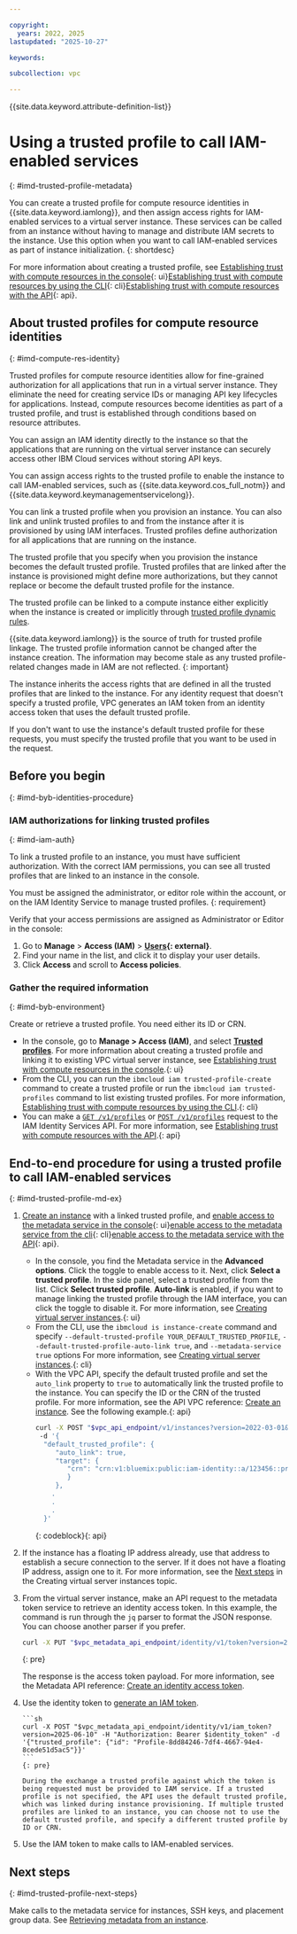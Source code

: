 ```yaml
---

copyright:
  years: 2022, 2025
lastupdated: "2025-10-27"

keywords:

subcollection: vpc

---
```


{{site.data.keyword.attribute-definition-list}}

# Using a trusted profile to call IAM-enabled services
{: #imd-trusted-profile-metadata}



You can create a trusted profile for compute resource identities in {{site.data.keyword.iamlong}}, and then assign access rights for IAM-enabled services to a virtual server instance. These services can be called from an instance without having to manage and distribute IAM secrets to the instance. Use this option when you want to call IAM-enabled services as part of instance initialization.
{: shortdesc}

For more information about creating a trusted profile, see [Establishing trust with compute resources in the console](/docs/account?topic=account-create-trusted-profile&interface=ui#create-profile-compute){: ui}[Establishing trust with compute resources by using the CLI](/docs/account?topic=account-create-trusted-profile&interface=cli#create-profile-compute-cli){: cli}[Establishing trust with compute resources with the API](/docs/account?topic=account-create-trusted-profile&interface=api#create-profile-compute-api){: api}.

## About trusted profiles for compute resource identities
{: #imd-compute-res-identity}

Trusted profiles for compute resource identities allow for fine-grained authorization for all applications that run in a virtual server instance. They eliminate the need for creating service IDs or managing API key lifecycles for applications. Instead, compute resources become identities as part of a trusted profile, and trust is established through conditions based on resource attributes.

You can assign an IAM identity directly to the instance so that the applications that are running on the virtual server instance can securely access other IBM Cloud services without storing API keys.

You can assign access rights to the trusted profile to enable the instance to call IAM-enabled services, such as {{site.data.keyword.cos_full_notm}} and {{site.data.keyword.keymanagementservicelong}}.

You can link a trusted profile when you provision an instance. You can also link and unlink trusted profiles to and from the instance after it is provisioned by using IAM interfaces. Trusted profiles define authorization for all applications that are running on the instance.

The trusted profile that you specify when you provision the instance becomes the default trusted profile. Trusted profiles that are linked after the instance is provisioned might define more authorizations, but they cannot replace or become the default trusted profile for the instance.

The trusted profile can be linked to a compute instance either explicitly when the instance is created or implicitly through [trusted profile dynamic rules](/docs/account?topic=account-iam-condition-properties).

{{site.data.keyword.iamlong}} is the source of truth for trusted profile linkage. The trusted profile information cannot be changed after the instance creation. The information may become stale as any trusted profile-related changes made in IAM are not reflected.
{: important}

The instance inherits the access rights that are defined in all the trusted profiles that are linked to the instance. For any identity request that doesn't specify a trusted profile, VPC generates an IAM token from an identity access token that uses the default trusted profile.

If you don't want to use the instance's default trusted profile for these requests, you must specify the trusted profile that you want to be used in the request.

## Before you begin
{: #imd-byb-identities-procedure}

### IAM authorizations for linking trusted profiles
{: #imd-iam-auth}

To link a trusted profile to an instance, you must have sufficient authorization. With the correct IAM permissions, you can see all trusted profiles that are linked to an instance in the console.

You must be assigned the administrator, or editor role within the account, or on the IAM Identity Service to manage trusted profiles.
{: requirement}

Verify that your access permissions are assigned as Administrator or Editor in the console:
1. Go to **Manage** > **Access (IAM)** > **[Users](/iam/users){: external}**.
1. Find your name in the list, and click it to display your user details.
1. Click **Access** and scroll to **Access policies**.

### Gather the required information
{: #imd-byb-environment}

Create or retrieve a trusted profile. You need either its ID or CRN.
- In the console, go to **Manage > Access (IAM)**, and select [**Trusted profiles**](/iam/trusted-profiles). For more information about creating a trusted profile and linking it to existing VPC virtual server instance, see [Establishing trust with compute resources in the console](/docs/account?topic=account-create-trusted-profile&interface=ui#create-profile-compute).{: ui}
- From the CLI, you can run the `ibmcloud iam trusted-profile-create` command to create a trusted profile or run the `ibmcloud iam trusted-profiles` command to list existing trusted profiles. For more information,  [Establishing trust with compute resources by using the CLI](/docs/account?topic=account-create-trusted-profile&interface=cli#create-profile-compute-cli).{: cli}
- You can make a [`GET /v1/profiles`](/apidocs/iam-identity-token-api#list-profiles) or [`POST /v1/profiles`](/apidocs/iam-identity-token-api#create-profile) request to the IAM Identity Services API. For more information, see [Establishing trust with compute resources with the API](/docs/account?topic=account-create-trusted-profile&interface=api#create-profile-compute-api).{: api}

## End-to-end procedure for using a trusted profile to call IAM-enabled services
{: #imd-trusted-profile-md-ex}

1. [Create an instance](/docs/vpc?topic=vpc-creating-virtual-servers) with a linked trusted profile, and [enable access to the metadata service in the console](/docs/vpc?topic=vpc-imd-configure-service&interface=ui#imd-enable-service-ui){: ui}[enable access to the metadata service from the cli](/docs/vpc?topic=vpc-imd-configure-service&interface=cli#imd-metadata-service-enable-cli){: cli}[enable access to the metadata service with the API](/docs/vpc?topic=vpc-imd-configure-service&interface=api#imd-metadata-service-enable){: api}.
   - In the console, you find the Metadata service in the **Advanced options**. Click the toggle to enable access to it. Next, click **Select a trusted profile**. In the side panel, select a trusted profile from the list. Click **Select trusted profile**. **Auto-link** is enabled, if you want to manage linking the trusted profile through the IAM interface, you can click the toggle to disable it. For more information, see [Creating virtual server instances](/docs/vpc?topic=vpc-creating-virtual-servers&interface=ui).{: ui}
   - From the CLI, use the `ibmcloud is instance-create` command and specify `--default-trusted-profile YOUR_DEFAULT_TRUSTED_PROFILE`, `--default-trusted-profile-auto-link true`, and `--metadata-service true` options For more information, see [Creating virtual server instances](/docs/vpc?topic=vpc-creating-virtual-servers&interface=cli).{: cli}
   - With the VPC API, specify the default trusted profile and set the `auto_link` property to `true` to automatically link the trusted profile to the instance. You can specify the ID or the CRN of the trusted profile. For more information, see the API VPC reference: [Create an instance](/apidocs/vpc/latest#create-instance). See the following example.{: api}
      ```sh
      curl -X POST "$vpc_api_endpoint/v1/instances?version=2022-03-01&generation=2" -H "Authorization: Bearer $iam_token"
       -d '{
        "default_trusted_profile": {
           "auto_link": true,
           "target": {
              "crn": "crn:v1:bluemix:public:iam-identity::a/123456::profile:Profile-9fd84264-7de4-4627-94c4-8ecde51d5ac5
              }
           },
          .
          .
          .
        }'
      ```
      {: codeblock}{: api}



1. If the instance has a floating IP address already, use that address to establish a secure connection to the server. If it does not have a floating IP address, assign one to it. For more information, see the [Next steps](/docs/vpc?topic=vpc-creating-virtual-servers&interface=ui#next-steps-after-creating-virtual-servers-ui) in the Creating virtual server instances topic.

1. From the virtual server instance, make an API request to the metadata token service to retrieve an identity access token. In this example, the command is run through the `jq` parser to format the JSON response. You can choose another parser if you prefer.
      ```sh
      curl -X PUT "$vpc_metadata_api_endpoint/identity/v1/token?version=2022-03-01" -H "Metadata-Flavor: ibm" -d '{"expires_in": 3600}'| jq -r '(.identity_token)'
      ```
      {: pre}

      The response is the access token payload. For more information, see the Metadata API reference: [Create an identity access token](/apidocs/vpc-metadata#create-access-token).

1. Use the identity token to [generate an IAM token](/docs/vpc?topic=vpc-imd-identity-operations#imd-token-exchange).

       ```sh
       curl -X POST "$vpc_metadata_api_endpoint/identity/v1/iam_token?version=2025-06-10" -H "Authorization: Bearer $identity_token" -d '{"trusted_profile": {"id": "Profile-8dd84246-7df4-4667-94e4-8cede51d5ac5"}}'
       ```
       {: pre}

       During the exchange a trusted profile against which the token is being requested must be provided to IAM service. If a trusted profile is not specified, the API uses the default trusted profile, which was linked during instance provisioning. If multiple trusted profiles are linked to an instance, you can choose not to use the default trusted profile, and specify a different trusted profile by ID or CRN.

1. Use the IAM token to make calls to IAM-enabled services.

## Next steps
{: #imd-trusted-profile-next-steps}

Make calls to the metadata service for instances, SSH keys, and placement group data. See [Retrieving metadata from an instance](/docs/vpc?topic=vpc-imd-access-instance-metadata).
